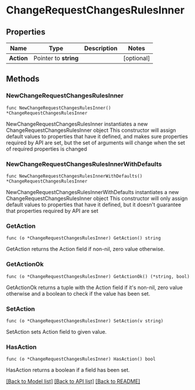 # ChangeRequestChangesRulesInner

## Properties

Name | Type | Description | Notes
------------ | ------------- | ------------- | -------------
**Action** | Pointer to **string** |  | [optional] 

## Methods

### NewChangeRequestChangesRulesInner

`func NewChangeRequestChangesRulesInner() *ChangeRequestChangesRulesInner`

NewChangeRequestChangesRulesInner instantiates a new ChangeRequestChangesRulesInner object
This constructor will assign default values to properties that have it defined,
and makes sure properties required by API are set, but the set of arguments
will change when the set of required properties is changed

### NewChangeRequestChangesRulesInnerWithDefaults

`func NewChangeRequestChangesRulesInnerWithDefaults() *ChangeRequestChangesRulesInner`

NewChangeRequestChangesRulesInnerWithDefaults instantiates a new ChangeRequestChangesRulesInner object
This constructor will only assign default values to properties that have it defined,
but it doesn't guarantee that properties required by API are set

### GetAction

`func (o *ChangeRequestChangesRulesInner) GetAction() string`

GetAction returns the Action field if non-nil, zero value otherwise.

### GetActionOk

`func (o *ChangeRequestChangesRulesInner) GetActionOk() (*string, bool)`

GetActionOk returns a tuple with the Action field if it's non-nil, zero value otherwise
and a boolean to check if the value has been set.

### SetAction

`func (o *ChangeRequestChangesRulesInner) SetAction(v string)`

SetAction sets Action field to given value.

### HasAction

`func (o *ChangeRequestChangesRulesInner) HasAction() bool`

HasAction returns a boolean if a field has been set.


[[Back to Model list]](../README.md#documentation-for-models) [[Back to API list]](../README.md#documentation-for-api-endpoints) [[Back to README]](../README.md)


